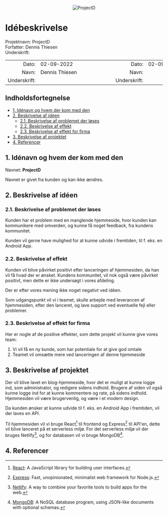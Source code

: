 <div align="center">

![ProjectD](https://drive.google.com/uc?export=view&id=1ueq4ihuiduU984P5iKqIdljQaFTGWEOh)

</div>

# Idébeskrivelse

Projektnavn: ProjectD<br>
Forfatter: Dennis Thiesen<br>
Underskrift:

|    |    |    |    |
| -: | :- | -: | :- |
| Dato:        | 02-09-2022     | Dato:        | 02-09-2022 |
| Navn:        | Dennis Thiesen | Navn:        |            |
| Underskrift: | &emsp;&emsp;&emsp;&emsp;&emsp;&emsp;&emsp;&emsp;&emsp;&emsp;&emsp;&emsp;&emsp;&emsp; | Underskrift: | &emsp;&emsp;&emsp;&emsp;&emsp;&emsp;&emsp;&emsp;&emsp;&emsp;&emsp;&emsp;&emsp;&emsp; |

## Indholdsfortegnelse

- [1. Idénavn og hvem der kom med den](#1-idénavn-og-hvem-der-kom-med-den)
- [2. Beskrivelse af idéen](#2-beskrivelse-af-idéen)
    - [2.1. Beskrivelse af problemet der løses](#21-beskrivelse-af-problemet-der-løses)
    - [2.2. Beskrivelse af effekt](#22-beskrivelse-af-effekt)
    - [2.3. Beskrivelse af effekt for firma](#23-beskrivelse-af-effekt-for-firma)
- [3. Beskrivelse af projektet](#3-beskrivelse-af-projektet)
- [4. Referencer](#4-referencer)

## 1. Idénavn og hvem der kom med den

Navnet: **ProjectD**

Navnet er givet fra kunden og kan ikke ændres.

## 2. Beskrivelse af idéen

### 2.1. Beskrivelse af problemet der løses

Kunden har et problem med en manglende hjemmeside, hvor kunden kan kommunikere med omverden, og kunne få noget feedback, fra kundens kommunitet.

Kunden vil gerne have mulighed for at kunne udvide i fremtiden, til f. eks. en Android App.

### 2.2. Beskrivelse af effekt

Kunden vil blive påvirket positivt efter lanceringen af hjemmesiden, da han vil få hvad der er ønsket. Kundens kommunitet, vil nok også være påvirket positivt, men dette er ikke undersøgt i vores afdeling.

Der er efter vores mening ikke noget negativt ved idéen.

Som udgangspunkt vil vi i teamet, skulle arbejde med leverancen af hjemmesiden, efter den lanceret, og lave support ved eventuelle fejl eller problemer.

### 2.3. Beskrivelse af effekt for firma

Her er nogle af de positive effekter, som dette projekt vil kunne give vores team:

1. Vi vil få en ny kunde, som har potentiale for at give god omtale
2. Teamet vil omsætte mere ved lanceringen af denne hjemmeside

## 3. Beskrivelse af projektet

Der vil blive lavet en blog-hjemmeside, hvor det er muligt at kunne logge ind, som administrator, og redigere sidens indhold. Brugere af siden vil også kunne logge ind for at kunne kommentere og rate, på sidens indhold. Hjemmesiden vil være brugervenlig, og være i et modern design.

Da kunden ønsker at kunne udvide til f. eks. en Android App i fremtiden, vil der laves en API.

Til hjemmesiden vil vi bruge React[^1] til frontend og Express[^2] til API'en, dette vil blive lanceret på et serverless miljø. For det serverless miljø vil der bruges Netlify[^3], og for databasen vil vi bruge MongoDB[^4].

[^1]: [React](https://en.wikipedia.org/wiki/React_(JavaScript_library)): A JavaScript library for building user interfaces.
[^2]: [Express](https://en.wikipedia.org/wiki/Express.js): Fast, unopinionated, minimalist web framework for Node.js.
[^3]: [Netlify](https://en.wikipedia.org/wiki/Netlify): A way to combine your favorite tools to build apps for the web.
[^4]: [MongoDB](https://en.wikipedia.org/wiki/MongoDB): A NoSQL database program, using JSON-like documents with optional schemas.

## 4. Referencer